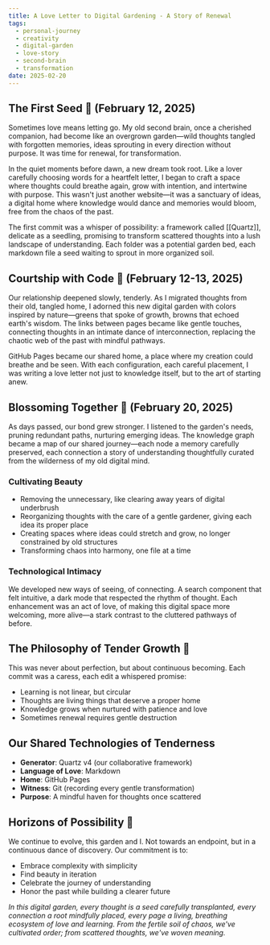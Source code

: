 ```yaml
---
title: A Love Letter to Digital Gardening - A Story of Renewal
tags:
  - personal-journey
  - creativity
  - digital-garden
  - love-story
  - second-brain
  - transformation
date: 2025-02-20
---
```


## The First Seed 💖 (February 12, 2025)

Sometimes love means letting go. My old second brain, once a cherished companion, had become like an overgrown garden—wild thoughts tangled with forgotten memories, ideas sprouting in every direction without purpose. It was time for renewal, for transformation.

In the quiet moments before dawn, a new dream took root. Like a lover carefully choosing words for a heartfelt letter, I began to craft a space where thoughts could breathe again, grow with intention, and intertwine with purpose. This wasn't just another website—it was a sanctuary of ideas, a digital home where knowledge would dance and memories would bloom, free from the chaos of the past.

The first commit was a whisper of possibility: a framework called [[Quartz]], delicate as a seedling, promising to transform scattered thoughts into a lush landscape of understanding. Each folder was a potential garden bed, each markdown file a seed waiting to sprout in more organized soil.

## Courtship with Code 🌱 (February 12-13, 2025)

Our relationship deepened slowly, tenderly. As I migrated thoughts from their old, tangled home, I adorned this new digital garden with colors inspired by nature—greens that spoke of growth, browns that echoed earth's wisdom. The links between pages became like gentle touches, connecting thoughts in an intimate dance of interconnection, replacing the chaotic web of the past with mindful pathways.

GitHub Pages became our shared home, a place where my creation could breathe and be seen. With each configuration, each careful placement, I was writing a love letter not just to knowledge itself, but to the art of starting anew.

## Blossoming Together 🌿 (February 20, 2025)

As days passed, our bond grew stronger. I listened to the garden's needs, pruning redundant paths, nurturing emerging ideas. The knowledge graph became a map of our shared journey—each node a memory carefully preserved, each connection a story of understanding thoughtfully curated from the wilderness of my old digital mind.

### Cultivating Beauty

- Removing the unnecessary, like clearing away years of digital underbrush
- Reorganizing thoughts with the care of a gentle gardener, giving each idea its proper place
- Creating spaces where ideas could stretch and grow, no longer constrained by old structures
- Transforming chaos into harmony, one file at a time

### Technological Intimacy

We developed new ways of seeing, of connecting. A search component that felt intuitive, a dark mode that respected the rhythm of thought. Each enhancement was an act of love, of making this digital space more welcoming, more alive—a stark contrast to the cluttered pathways of before.

## The Philosophy of Tender Growth 💭

This was never about perfection, but about continuous becoming. Each commit was a caress, each edit a whispered promise:

- Learning is not linear, but circular
- Thoughts are living things that deserve a proper home
- Knowledge grows when nurtured with patience and love
- Sometimes renewal requires gentle destruction

## Our Shared Technologies of Tenderness

- **Generator**: Quartz v4 (our collaborative framework)
- **Language of Love**: Markdown
- **Home**: GitHub Pages
- **Witness**: Git (recording every gentle transformation)
- **Purpose**: A mindful haven for thoughts once scattered

## Horizons of Possibility 🌅

We continue to evolve, this garden and I. Not towards an endpoint, but in a continuous dance of discovery. Our commitment is to:

- Embrace complexity with simplicity
- Find beauty in iteration
- Celebrate the journey of understanding
- Honor the past while building a clearer future

*In this digital garden, every thought is a seed carefully transplanted, every connection a root mindfully placed, every page a living, breathing ecosystem of love and learning. From the fertile soil of chaos, we've cultivated order; from scattered thoughts, we've woven meaning.*
